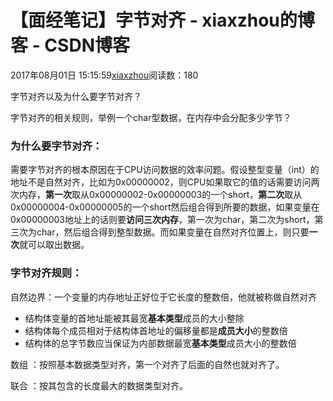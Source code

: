 # 【面经笔记】字节对齐 - xiaxzhou的博客 - CSDN博客





2017年08月01日 15:15:59[xiaxzhou](https://me.csdn.net/xiaxzhou)阅读数：180








字节对齐以及为什么要字节对齐？

字节对齐的相关规则，举例一个char型数据，在内存中会分配多少字节？

### 为什么要字节对齐：

需要字节对齐的根本原因在于CPU访问数据的效率问题。假设整型变量（int）的地址不是自然对齐，比如为0x00000002，则CPU如果取它的值的话需要访问两次内存，**第一次**取从0x00000002-0x00000003的一个short，**第二次**取从0x00000004-0x00000005的一个short然后组合得到所要的数据，如果变量在0x00000003地址上的话则要**访问三次内存**，第一次为char，第二次为short，第三次为char，然后组合得到整型数据。而如果变量在自然对齐位置上，则只要**一次**就可以取出数据。

### 字节对齐规则：

自然边界：一个变量的内存地址正好位于它长度的整数倍，他就被称做自然对齐
- 结构体变量的首地址能被其最宽**基本类型**成员的大小整除
- 结构体每个成员相对于结构体首地址的偏移量都是**成员大小**的整数倍
- 结构体的总字节数应当保证为内部数据最宽**基本类型**成员大小的整数倍

数组 ：按照基本数据类型对齐，第一个对齐了后面的自然也就对齐了。  

联合 ：按其包含的长度最大的数据类型对齐。 



